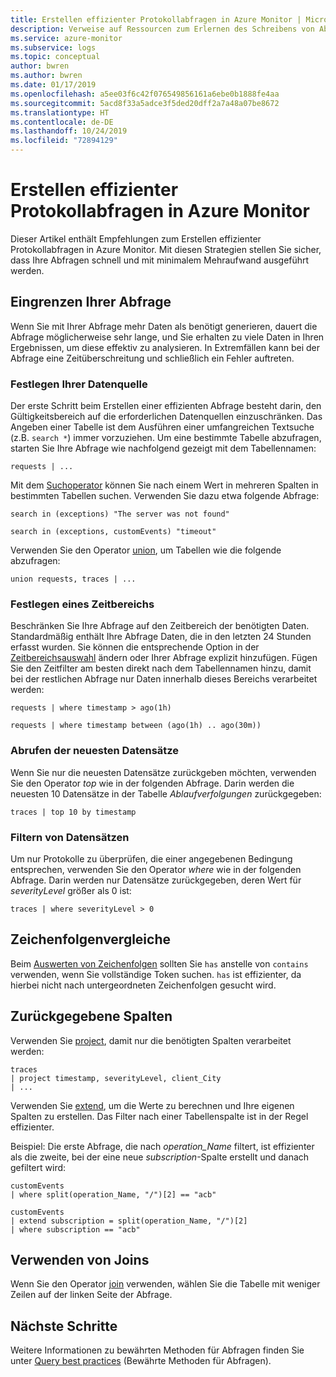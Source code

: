 ```yaml
---
title: Erstellen effizienter Protokollabfragen in Azure Monitor | Microsoft-Dokumentation
description: Verweise auf Ressourcen zum Erlernen des Schreibens von Abfragen in Log Analytics
ms.service: azure-monitor
ms.subservice: logs
ms.topic: conceptual
author: bwren
ms.author: bwren
ms.date: 01/17/2019
ms.openlocfilehash: a5ee03f6c42f076549856161a6ebe0b1888fe4aa
ms.sourcegitcommit: 5acd8f33a5adce3f5ded20dff2a7a48a07be8672
ms.translationtype: HT
ms.contentlocale: de-DE
ms.lasthandoff: 10/24/2019
ms.locfileid: "72894129"
---
```

# <a name="writing-efficient-log-queries-in-azure-monitor"></a>Erstellen effizienter Protokollabfragen in Azure Monitor
Dieser Artikel enthält Empfehlungen zum Erstellen effizienter Protokollabfragen in Azure Monitor. Mit diesen Strategien stellen Sie sicher, dass Ihre Abfragen schnell und mit minimalem Mehraufwand ausgeführt werden.

## <a name="scope-your-query"></a>Eingrenzen Ihrer Abfrage
Wenn Sie mit Ihrer Abfrage mehr Daten als benötigt generieren, dauert die Abfrage möglicherweise sehr lange, und Sie erhalten zu viele Daten in Ihren Ergebnissen, um diese effektiv zu analysieren. In Extremfällen kann bei der Abfrage eine Zeitüberschreitung und schließlich ein Fehler auftreten.

### <a name="specify-your-data-source"></a>Festlegen Ihrer Datenquelle
Der erste Schritt beim Erstellen einer effizienten Abfrage besteht darin, den Gültigkeitsbereich auf die erforderlichen Datenquellen einzuschränken. Das Angeben einer Tabelle ist dem Ausführen einer umfangreichen Textsuche (z.B. `search *`) immer vorzuziehen. Um eine bestimmte Tabelle abzufragen, starten Sie Ihre Abfrage wie nachfolgend gezeigt mit dem Tabellennamen:

``` Kusto
requests | ...
```

Mit dem [Suchoperator](/azure/kusto/query/searchoperator) können Sie nach einem Wert in mehreren Spalten in bestimmten Tabellen suchen. Verwenden Sie dazu etwa folgende Abfrage:

``` Kusto
search in (exceptions) "The server was not found"

search in (exceptions, customEvents) "timeout"
```

Verwenden Sie den Operator [union](/azure/kusto/query/unionoperator), um Tabellen wie die folgende abzufragen:

``` Kusto
union requests, traces | ...
```

### <a name="specify-a-time-range"></a>Festlegen eines Zeitbereichs
Beschränken Sie Ihre Abfrage auf den Zeitbereich der benötigten Daten. Standardmäßig enthält Ihre Abfrage Daten, die in den letzten 24 Stunden erfasst wurden. Sie können die entsprechende Option in der [Zeitbereichsauswahl](get-started-portal.md#select-a-time-range) ändern oder Ihrer Abfrage explizit hinzufügen. Fügen Sie den Zeitfilter am besten direkt nach dem Tabellennamen hinzu, damit bei der restlichen Abfrage nur Daten innerhalb dieses Bereichs verarbeitet werden:

``` Kusto
requests | where timestamp > ago(1h)

requests | where timestamp between (ago(1h) .. ago(30m))
```
   
### <a name="get-only-the-latest-records"></a>Abrufen der neuesten Datensätze

Wenn Sie nur die neuesten Datensätze zurückgeben möchten, verwenden Sie den Operator *top* wie in der folgenden Abfrage. Darin werden die neuesten 10 Datensätze in der Tabelle *Ablaufverfolgungen* zurückgegeben:

``` Kusto
traces | top 10 by timestamp
```

   
### <a name="filter-records"></a>Filtern von Datensätzen
Um nur Protokolle zu überprüfen, die einer angegebenen Bedingung entsprechen, verwenden Sie den Operator *where* wie in der folgenden Abfrage. Darin werden nur Datensätze zurückgegeben, deren Wert für _severityLevel_ größer als 0 ist:

``` Kusto
traces | where severityLevel > 0
```



## <a name="string-comparisons"></a>Zeichenfolgenvergleiche
Beim [Auswerten von Zeichenfolgen](/azure/kusto/query/datatypes-string-operators) sollten Sie `has` anstelle von `contains` verwenden, wenn Sie vollständige Token suchen. `has` ist effizienter, da hierbei nicht nach untergeordneten Zeichenfolgen gesucht wird.

## <a name="returned-columns"></a>Zurückgegebene Spalten

Verwenden Sie [project](/azure/kusto/query/projectoperator), damit nur die benötigten Spalten verarbeitet werden:

``` Kusto
traces 
| project timestamp, severityLevel, client_City 
| ...
```

Verwenden Sie [extend](/azure/kusto/query/extendoperator), um die Werte zu berechnen und Ihre eigenen Spalten zu erstellen. Das Filter nach einer Tabellenspalte ist in der Regel effizienter.

Beispiel: Die erste Abfrage, die nach _operation\_Name_ filtert, ist effizienter als die zweite, bei der eine neue _subscription_-Spalte erstellt und danach gefiltert wird:

``` Kusto
customEvents 
| where split(operation_Name, "/")[2] == "acb"

customEvents 
| extend subscription = split(operation_Name, "/")[2] 
| where subscription == "acb"
```

## <a name="using-joins"></a>Verwenden von Joins
Wenn Sie den Operator [join](/azure/kusto/query/joinoperator) verwenden, wählen Sie die Tabelle mit weniger Zeilen auf der linken Seite der Abfrage.


## <a name="next-steps"></a>Nächste Schritte
Weitere Informationen zu bewährten Methoden für Abfragen finden Sie unter [Query best practices](/azure/kusto/query/best-practices) (Bewährte Methoden für Abfragen).